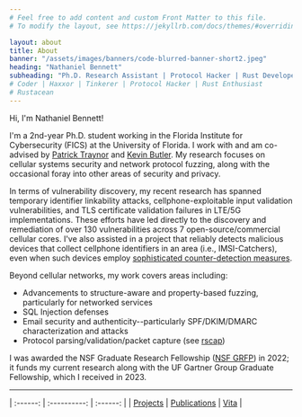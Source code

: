 ```yaml
---
# Feel free to add content and custom Front Matter to this file.
# To modify the layout, see https://jekyllrb.com/docs/themes/#overriding-theme-defaults

layout: about
title: About
banner: "/assets/images/banners/code-blurred-banner-short2.jpeg"
heading: "Nathaniel Bennett"
subheading: "Ph.D. Research Assistant | Protocol Hacker | Rust Developer"
# Coder | Haxxor | Tinkerer | Protocol Hacker | Rust Enthusiast
# Rustacean
---
```


Hi, I'm Nathaniel Bennett!

I'm a 2nd-year Ph.D. student working in the Florida Institute for Cybersecurity (FICS) at the University of Florida.
I work with and am co-advised by [Patrick Traynor](https://www.cise.ufl.edu/~traynor/) and [Kevin Butler](https://www.cise.ufl.edu/~butler/).
My research focuses on cellular systems security and network protocol fuzzing, along with the occasional foray into other areas of security and privacy.

In terms of vulnerability discovery, my recent research has spanned temporary identifier linkability attacks, cellphone-exploitable input validation vulnerabilities, and TLS certificate validation failures in LTE/5G implementations. These efforts have led directly to the discovery and remediation of over 130 vulnerabilities across 7 open-source/commercial cellular cores. I've also assisted in a project that reliably detects malicious devices that collect cellphone identifiers in an area (i.e., IMSI-Catchers), even when such devices employ [sophisticated counter-detection measures](https://www.usenix.org/system/files/sec22-kotuliak.pdf).

Beyond cellular networks, my work covers areas including:
- Advancements to structure-aware and property-based fuzzing, particularly for networked services
- SQL Injection defenses
- Email security and authenticity--particularly SPF/DKIM/DMARC characterization and attacks
- Protocol parsing/validation/packet capture (see [rscap](https://github.com/pkts-rs/rscap))

I was awarded the NSF Graduate Research Fellowship ([NSF GRFP](https://new.nsf.gov/funding/opportunities/nsf-graduate-research-fellowship-program-grfp)) in 2022; it funds my current research along with the UF Gartner Group Graduate Fellowship, which I received in 2023.

---

| :------: | :----------: | :------: |
| [Projects](/projects) | [Publications](/publications) | [Vita](/vita) |
